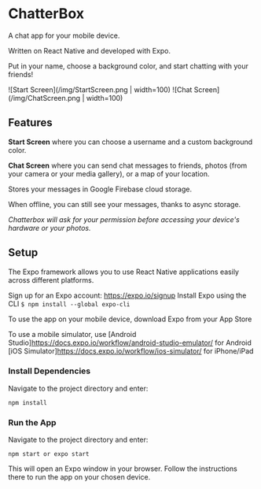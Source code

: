 # ChatterBox 

A chat app for your mobile device. 

Written on React Native and developed with Expo.

Put in your name, choose a background color, and start chatting with your friends!

![Start Screen](/img/StartScreen.png | width=100) ![Chat Screen](/img/ChatScreen.png | width=100) 

## Features

**Start Screen** where you can choose a username and a custom background color.

**Chat Screen** where you can send chat messages to friends, photos (from your camera or your media gallery), or a map of your location.

Stores your messages in Google Firebase cloud storage.

When offline, you can still see your messages, thanks to async storage.

_Chatterbox will ask for your permission before accessing your device's hardware or your photos._

## Setup

The Expo framework allows you to use React Native applications easily across different platforms.

Sign up for an Expo account: https://expo.io/signup
Install Expo using the CLI ```$ npm install --global expo-cli```

To use the app on your mobile device, download Expo from your App Store

To use a mobile simulator, use 
[Android Studio]https://docs.expo.io/workflow/android-studio-emulator/ for Android
[iOS Simulator]https://docs.expo.io/workflow/ios-simulator/ for iPhone/iPad

### Install Dependencies

Navigate to the project directory and enter:

```npm install```

### Run the App

Navigate to the project directory and enter:

```npm start or expo start```

This will open an Expo window in your browser. Follow the instructions there to run the app on your chosen device.

